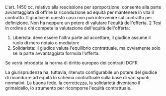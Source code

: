 L'art. 1450 cc, relativo alla rescissione per sproporzione, consente alla parte avvantaggiata di offrire la riconduzione ad equità per mantenere in vita il contratto. 
Il giudice in questo caso non può intervenire sul contratto per definizione. Non ha neppure un potere di valutare l'equità dell'offerta.
2 Tesi in ordine a chi compete la valutazione dell'equità dell'offerta:
1. Liberista: deve essere l'altra parte ad accettare, il giudice assume il ruolo di mero notaio  o mediatore
2. Solidarista: il giudice valuta l'equilibrio contrattuale, ma ovviamente solo se la parte avvantaggiata formula l'offerta.

Se verrà introdotta la norma di diritto europeo dei contratti DCFR

La giurisprudenza ha, tuttavia, ritenuto configurabile un potere del giudice di ricondurre ad equità lo schema contrattuale sulla base di vari spunti normativi.
La buona fede, la correttezza, la solidarietà diventano il grimaldello, lo strumento per ricomporre l'equità contrattuale. 

